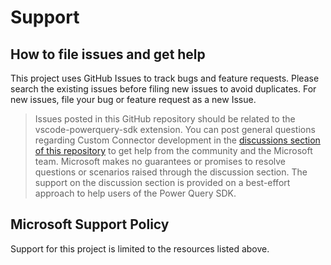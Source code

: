 # Support

## How to file issues and get help

This project uses GitHub Issues to track bugs and feature requests. Please
search the existing issues before filing new issues to avoid duplicates. For new
issues, file your bug or feature request as a new Issue.

> Issues posted in this GitHub repository should be related to the
> vscode-powerquery-sdk extension. You can post general questions regarding
> Custom Connector development in the
> [discussions section of this repository](https://github.com/microsoft/vscode-powerquery-sdk/discussions)
> to get help from the community and the Microsoft team. Microsoft makes no
> guarantees or promises to resolve questions or scenarios raised through the
> discussion section. The support on the discussion section is provided on a
> best-effort approach to help users of the Power Query SDK.

## Microsoft Support Policy

Support for this project is limited to the resources listed above.

